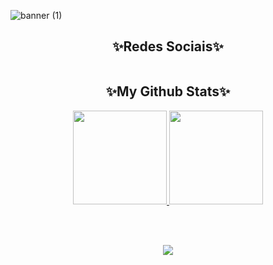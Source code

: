 ![banner (1)](https://user-images.githubusercontent.com/122480794/212552530-d57f1e0c-216c-4a64-a76c-16010790876b.png)


<h2 align="center">✨Redes Sociais✨</h2>
<div align="center">
<a href="https://www.linkedin.com/in/elane-veras-55b5231a2?trk=people-guest_people_search-card&originalSubdomain=br"
target="_blank"><img src="https://img.shields.io/badge/LinkedIn-f0658b?style=for-the-badge&logo=linkedin&logoColor=white" alt="" /></a><a href="https://www.instagram.com/_elanevrs/"
target="_blank"><img src="https://img.shields.io/badge/Instagram-487dcf?style=for-the-badge&logo=instagram&logoColor=white" alt="" /></a><a href="https://www.facebook.com/maria.elanne.18"
target="_blank"><img src="https://img.shields.io/badge/Facebook-f0658b?style=for-the-badge&logo=facebook&logoColor=white" alt="" /></a></a><a href="https://twitter.com/_menv_ev"
target="_blank"><img src="https://img.shields.io/badge/Twitter-487dcf?style=for-the-badge&logo=twitter&logoColor=white" alt="" /></a><a href="https://www.behance.net/elaneveras?tracking_source=search_users|elane%20veras"
target="_blank"><img src="https://img.shields.io/badge/Behance-f0658b?style=for-the-badge&logo=behance&logoColor=white" alt="" /></a>
</div>

<h2 align="center">✨My Github Stats✨</h2>

<div align="center">
  <a href="https://github.com/elane-veras">
    <img height="150em" src="https://github-readme-stats.vercel.app/api?username=elane-veras&count_private=true&include_all_commits=true&show_icons=true&theme=dracula&hide_border=false&show_owner=true"/> <img height="150em" src="https://github-readme-stats.vercel.app/api/top-langs/?username=elane-veras&theme=dracula&hide_border=false&&layout=compact"/>
  </a>
</div>


<br><br>
<p align="center">
  <a href="https://skillicons.dev">
    <img src="https://skillicons.dev/icons?i=html,js,css,ae,figma,ps," />
  </a>
</p>




